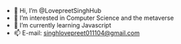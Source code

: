 - 👋 Hi, I’m @LovepreetSinghHub
- 👀 I’m interested in Computer Science and the metaverse
- 🌱 I’m currently learning Javascript
- 📫 E-mail: singhlovepreet011104@gmail.com

<!---
LovepreetSinghHub/LovepreetSinghHub is a ✨ special ✨ repository because its `README.md` (this file) appears on your GitHub profile.
You can click the Preview link to take a look at your changes.
--->

